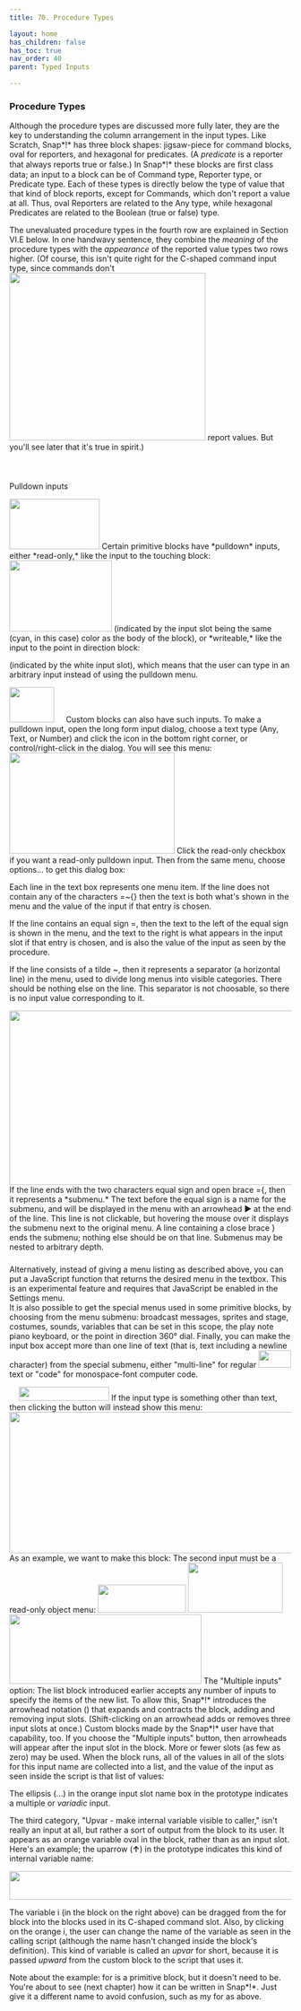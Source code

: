 ```yaml
---
title: 70. Procedure Types

layout: home
has_children: false
has_toc: true
nav_order: 40
parent: Typed Inputs

---
```


### Procedure Types

Although the procedure types are discussed more fully later, they are
the key to understanding the column arrangement in the input types. Like
Scratch, Snap*!* has three block shapes: jigsaw-piece for command
blocks, oval for reporters, and hexagonal for predicates. (A *predicate*
is a reporter that always reports true or false.) In Snap*!* these
blocks are ﬁrst class data; an input to a block can be of Command type,
Reporter type, or Predicate type. Each of these types is directly below
the type of value that that kind of block reports, except for Commands,
which don't report a value at all. Thus, oval Reporters are related to
the Any type, while hexagonal Predicates are related to the Boolean
(true or false) type.

The unevaluated procedure types in the fourth row are explained in
Section VI.E below. In one handwavy sentence, they combine the *meaning*
of the procedure types with the *appearance* of the reported value types
two rows higher. (Of course, this isn't quite right for the C-shaped
command input type, since commands don't
<img src="/snap-manual/assets/images/image660.png" style="width:350px; height:299px">
report values. But you'll see later that
it's true in spirit.)

### <img src="/snap-manual/assets/images/image658.png" style="width:13px; height:13px">
Pulldown inputs

<img src="/snap-manual/assets/images/image661.png" style="width:161px; height:90px">
Certain primitive blocks have *pulldown*
inputs, either *read-only,* like the input to the touching block:

<img src="/snap-manual/assets/images/image662.png" style="width:183px; height:127px">
(indicated by the input slot being the
same (cyan, in this case) color as the body of the block), or
*writeable,* like the input to the point in direction block:

(indicated by the white input slot), which means that the user can type
in an arbitrary input instead of using the pulldown menu.

<img src="/snap-manual/assets/images/image663.png" style="width:80px; height:63px">
<img src="/snap-manual/assets/images/image658.png" style="width:13px; height:13px">
Custom blocks can also have such inputs.
To make a pulldown input, open the long form input dialog, choose a text
type (Any, Text, or Number) and click the icon in the bottom right
corner, or control/right-click in the dialog. You will see this menu:

<img src="/snap-manual/assets/images/image664.png" style="width:295px; height:180px">
Click the read-only checkbox if you want a read-only
pulldown input. Then from the same menu, choose options... to get this
dialog box:

Each line in the text box represents one menu item. If the line does not
contain any of the characters =\~{} then the text is both what's shown
in the menu and the value of the input if that entry is chosen.

If the line contains an equal sign =, then the text to the left of the
equal sign is shown in the menu, and the text to the right is what
appears in the input slot if that entry is chosen, and is also the value
of the input as seen by the procedure.

If the line consists of a tilde \~, then it represents a separator (a
horizontal line) in the menu, used to divide long menus into visible
categories. There should be nothing else on the line. This separator is
not choosable, so there is no input value corresponding to it.

<img src="/snap-manual/assets/images/image665.png" style="width:720px; height:311px">
If the line ends with the two characters
equal sign and open brace ={, then it represents a *submenu.* The text
before the equal sign is a name for the submenu, and will be displayed
in the menu with an arrowhead ► at the end of the line. This line is not
clickable, but hovering the mouse over it displays the submenu next to
the original menu. A line containing a close brace } ends the submenu;
nothing else should be on that line. Submenus may be nested to arbitrary
depth.

### 

Alternatively, instead of giving a menu listing as described above, you
can put a JavaScript function that returns the desired menu in the
textbox. This is an experimental feature and requires that JavaScript be
enabled in the Settings menu.\
It is also possible to get the special menus used in some primitive
blocks, by choosing from the menu submenu: broadcast messages, sprites
and stage, costumes, sounds, variables that can be set in this scope,
the play note piano keyboard, or the point in direction 360° dial.
Finally, you can make the input box accept more than one line of text
(that is, text including a newline character) from the special submenu,
either "multi-line" for regular
<img src="/snap-manual/assets/images/image669.png" style="width:58px; height:31px">
text or "code" for monospace-font computer
code.

<img src="/snap-manual/assets/images/image670.png" style="width:13px; height:13px">
<img src="/snap-manual/assets/images/image671.png" style="width:161px; height:25px">
If the input type is something other than
text, then clicking the button will instead show this menu:

<img src="/snap-manual/assets/images/image672.png" style="width:720px; height:252px">
As an example, we want to make this block:
The second input must be a read-only object menu:

<img src="/snap-manual/assets/images/image678.png" style="width:157px; height:50px">


<img src="/snap-manual/assets/images/image679.png" style="width:169px; height:89px">
<img src="/snap-manual/assets/images/image680.png" style="width:343px; height:124px">
The "Multiple inputs" option: The list
block introduced earlier accepts any number of inputs to specify the
items of the new list. To allow this, Snap*!* introduces the arrowhead
notation () that expands and contracts the block, adding and removing
input slots. (Shift-clicking on an arrowhead adds or removes three input
slots at once.) Custom blocks made by the Snap*!* user have that
capability, too. If you choose the "Multiple inputs" button, then
arrowheads will appear after the input slot in the block. More or fewer
slots (as few as zero) may be used. When the block runs, all of the
values in all of the slots for this input name are collected into a
list, and the value of the input as seen inside the script is that list
of values:

The ellipsis (...) in the orange input slot name box in the prototype
indicates a multiple or *variadic* input.

The third category, "Upvar - make internal variable visible to caller,"
isn't really an input at all, but rather a sort of output from the block
to its user. It appears as an orange variable oval in the block, rather
than as an input slot. Here's an example; the uparrow (**↑**) in the
prototype indicates this kind of internal variable name:

<img src="/snap-manual/assets/images/image681.png" style="width:567px; height:51px">


The variable i (in the block on the right above) can be dragged from the
for block into the blocks used in its C-shaped command slot. Also, by
clicking on the orange i, the user can change the name of the variable
as seen in the calling script (although the name hasn't changed inside
the block's definition). This kind of variable is called an *upvar* for
short, because it is passed *upward* from the custom block to the script
that uses it.

Note about the example: for is a primitive block, but it doesn't need to
be. You're about to see (next chapter) how it can be written in Snap*!*.
Just give it a different name to avoid confusion, such as my for as
above.

